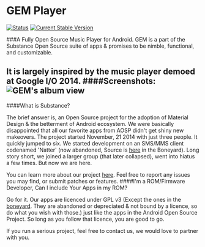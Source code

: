 # GEM Player

[![Status](https://api.travis-ci.org/Substance-Project/GEM.svg)](https://api.travis-ci.org/Substance-Project/GEM)
[![Current Stable Version](https://img.shields.io/github/issues/Substance-Project/latest_stable-0.2.3-orange)](https://github.com/Substance-Project/GEM/releases)

###A Fully Open Source Music Player for Android.
GEM is a part of the Substance Open Source suite of apps & promises to be nimble, functional, and customizable.

It is largely inspired by the music player demoed at Google I/O 2014.
####Screenshots:
![GEM's album view](http://substanceproject.net/images/gem/gem_album_view_small.png)
---
####What is Substance?

The brief answer is, an Open Source project for the adoption of Material Design & the betterment of Android ecosystem. We were basically disappointed that all our favorite apps from AOSP didn't get shiny new makeovers. The project started November, 21 2014 with just three people. It quickly jumped to six. We started development on an SMS/MMS client codenamed 'Natter' (now abandoned, Source is [here](https://github.com/Substance-Boneyard) in the Boneyard). Long story short, we joined a larger group (that later collapsed), went into hiatus a few times. But now we are here.

You can learn more about our project [here](http://substanceproject.net/). Feel free to report any issues you may find, or submit patches or features.
####I'm a ROM/Firmware Developer, Can I include Your Apps in my ROM?

Go for it. Our apps are licenced under GPL v3 (Except the ones in the [boneyard](https://github.com/Substance-Boneyard). They are abandoned or depreciated & not bound by a licence, so do what you wish with those.) just like the apps in the Android Open Source Project. So long as you follow that licence, you are good to go.

If you run a serious project, feel free to contact us, we would love to partner with you.








